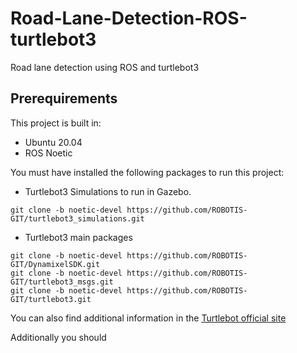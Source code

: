 # Road-Lane-Detection-ROS-turtlebot3
Road lane detection using ROS and turtlebot3 

## Prerequirements

This project is built in:
* Ubuntu 20.04
* ROS Noetic

You must have installed the following packages to run this project:
* Turtlebot3 Simulations to run in Gazebo.
```
git clone -b noetic-devel https://github.com/ROBOTIS-GIT/turtlebot3_simulations.git
```
* Turtlebot3 main packages
```
git clone -b noetic-devel https://github.com/ROBOTIS-GIT/DynamixelSDK.git
git clone -b noetic-devel https://github.com/ROBOTIS-GIT/turtlebot3_msgs.git
git clone -b noetic-devel https://github.com/ROBOTIS-GIT/turtlebot3.git
```

You can also find additional information in the [Turtlebot official site](https://emanual.robotis.com/docs/en/platform/turtlebot3/simulation/#gazebo-simulation)

Additionally you should 


